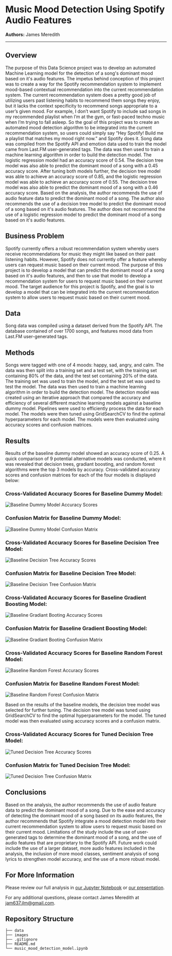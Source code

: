 # Music Mood Detection Using Spotify Audio Features

**Authors:** James Meredith
***

## Overview

The purpose of this Data Science project was to develop an automated Machine Learning model for the detection of a song's dominant mood based on it's audio features. The impetus behind conception of this project was to create a way for the Spotify recommendation system to implement mood-based contextual recommendation into the current recommendation system. The current recommendation system does a pretty good job of utilizing users past listening habits to recommend them songs they enjoy, but it lacks the context specificity to recommend songs appropriate to a user’s given mood. For example, I don’t want Spotify to include sad songs in my recommended playlist when I’m at the gym, or fast-paced techno music when I’m trying to fall asleep. So the goal of this project was to create an automated mood detection algorithm to be integrated into the current recommendation system, so users could simply say “Hey Spotify! Build me a playlist that matches my mood right now.” and Spotify does it. Song data was compiled from the Spotify API and emotion data used to train the model came from Last.FM user-generated tags. The data was then used to train a machine learning algorithm in order to build the detection model.  The logistic regression model had an accuracy score of 0.54. The decision tree model was also able to predict the dominant mood of a song with a 0.45 accuracy score. After tuning both models further, the decision tree model was able to achieve an accuracy score of 0.85, and the logistic regression model was able to achieve an accuracy score of 0.55. The decision tree model was also able to predict the dominant mood of a song with a 0.46 accuracy score. Based on the analysis, the author recommends the use of audio feature data to predict the dominant mood of a song. The author also recommends the use of a decision tree model to predict the dominant mood of a song based on it's audio features. The author does not recommend the use of a logistic regression model to predict the dominant mood of a song based on it's audio features.

## Business Problem

Spotify currently offers a robust recommendation system whereby users receive recommendations for music they might like based on their past listening habits. However, Spotify does not currently offer a feature whereby users can request music based on their current mood. The purpose of this project is to develop a model that can predict the dominant mood of a song based on it's audio features, and then to use that model to develop a recommendation system for users to request music based on their current mood. The target audience for this project is Spotify, and the goal is to develop a model that can be integrated into the current recommendation system to allow users to request music based on their current mood.

## Data

Song data was compiled using a dataset derived from the Spotify API. The database contained of over 1700 songs, and features mood data from Last.FM user-generated tags.

## Methods

Songs were tagged with one of 4 moods: happy, sad, angry, and calm. The data was then split into a training set and a test set, with the training set containing 80% of the data, and the test set containing 20% of the data. The training set was used to train the model, and the test set was used to test the model. The data was then used to train a machine learning algorithm in order to build the detection model. The detection model was created using an iterative approach that compared the accuracy and efficiency of several different machine learning models against a baseline dummy model. Pipelines were used to efficiently process the data for each model. The models were then tuned using GridSearchCV to find the optimal hyperparameters for each model. The models were then evaluated using accuracy scores and confusion matrices.

## Results

Results of the baseline dummy model showed an accuracy score of 0.25. A quick comparison of 9 potential alternative models was conducted, where it was revealed that decision trees, gradiant boosting, and random forest algorithms were the top 3 models by accuracy. Cross-validated accuracy scores and confusion matrices for each of the four models is displayed below:

### Cross-Validated Accuracy Scores for Baseline Dummy Model:
![Baseline Dummy Model Accuracy Scores](./images/dummy_model_cv_results.png)

### Confusion Matrix for Baseline Dummy Model:
![Baseline Dummy Model Confusion Matrix](./images/baseline_dummy_cm.png)

### Cross-Validated Accuracy Scores for Baseline Decision Tree Model:
![Baseline Decision Tree Accuracy Scores](./images/baseline_dt_cv_results.png)

### Confusion Matrix for Baseline Decision Tree Model:
![Baseline Decision Tree Confusion Matrix](./images/baseline_dt_cm.png)

### Cross-Validated Accuracy Scores for Baseline Gradient Boosting Model:
![Baseline Gradiant Booting Accuracy Scores](./images/baseline_gb_cv_results.png)

### Confusion Matrix for Baseline Gradient Boosting Model:
![Baseline Gradiant Booting Confusion Matrix](./images/baseline_dt_cm.png)

### Cross-Validated Accuracy Scores for Baseline Random Forest Model:
![Baseline Random Forest Accuracy Scores](./images/baseline_rf_cv_results.png)

### Confusion Matrix for Baseline Random Forest Model:
![Baseline Random Forest Confusion Matrix](./images/baseline_rf_cm.png)

Based on the results of the baseline models, the decision tree model was selected for further tuning. The decision tree model was tuned using GridSearchCV to find the optimal hyperparameters for the model. The tuned model was then evaluated using accuracy scores and a confusion matrix.

### Cross-Validated Accuracy Scores for Tuned Decision Tree Model:
![Tuned Decision Tree Accuracy Scores](./images/tuned_rf_cv_results.png)

### Confusion Matrix for Tuned Decision Tree Model:
![Tuned Decision Tree Confusion Matrix](./images/tuned_rf_cm.png)

## Conclusions

Based on the analysis, the author recommends the use of audio feature data to predict the dominant mood of a song. Due to the ease and accuracy of detecting the dominant mood of a song based on its audio features, the author recommends that Spotify integrate a mood detection model into their current recommendation system to allow users to request music based on their current mood. Limitations of the study include the use of user-generated tags to determine the dominant mood of a song, and the use of audio features that are proprietary to the Spotify API. Future work could include the use of a larger dataset, more audio features included in the analysis, the inclusion of more mood classes, sentiment analysis of song lyrics to strengthen model accuracy, and the use of a more robust model.

## For More Information

Please review our full analysis in [our Jupyter Notebook](./full-analysis.ipynb) or [our presentation](./presentation.pdf).

For any additional questions, please contact James Meredith at <jam637.jlm@gmail.com>.

## Repository Structure

```
├── data
├── images
├── .gitignore
├── README.md
└── music_mood_detection_model.ipynb
```